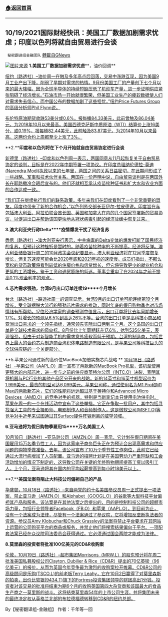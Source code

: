###  [:house:返回首頁](https://github.com/ourhimalayas/txt)
---


## 10/19/2021国际财经快讯：美国工厂数据加剧需求忧虑；印度以色列将就自由贸易进行会谈
` 秘密翻译组金融团队` [轉載自GNews](https://gnews.org/zh-hans/1604121/)

![](https://assets.gnews.org/wp-content/uploads/2021/10/图片1-57.png)[图片来源](https://dzm0ugdauank9.cloudfront.net/)
**1.****美国工厂数据加剧需求忧****虑****，油价回调**

[纽约（路透社）–油价周一在触及多年高点后回落，交易中涨跌互现，因为美国9月工业产出下降，削弱了早期对需求的热情。9月份美国工厂的产量创下七个月以来的最大降幅，因为全球半导体的持续短缺压低了机动车产量，进一步证明供应紧张阻碍了经济增长。”石油市场一开始就很繁荣，但美国工业生产的疲软数据使人们对需求失去信心，而中国公布的数据加剧了这些担忧，”纽约Price Futures Group的高级分析师Phil Flynn说。](https://www.oann.com/oil-prices-climb-to-highest-in-years-as-covid-recovery-power-generators-stoke-demand/)

[布伦特原油期货收跌53美分或0.6%，报每桶84.33美元，此前曾触及86.04美元，为2018年10月以来最高。美国西德克萨斯中质原油（WTI）结算价上涨16美分，或0.19%，报每桶82.44美元，此前触及83.87美元，为2014年10月以来最高。这两份合约上周都至少上涨了3%。](https://www.oann.com/oil-prices-climb-to-highest-in-years-as-covid-recovery-power-generators-stoke-demand/)

**2.****印度和以色列将在下个月开始就自由贸易协定进行会谈**

[新德里（路透社）–印度和以色列周一表示，两国同意从11月起恢复关于自由贸易协定的谈判，目标是在2022年中期签署一项协议。在印度总理纳伦德拉-莫迪(Narendra Modi)执政以来的七年里，两国之间的关系日益密切，在此期间形成了一些战略、军事和技术伙伴关系。两国在一份声明中说，自由贸易谈判是在两国外长在耶路撒冷会晤后宣布的，他们还就相互承认疫苗接种证书和扩大水和农业方面的合作达成一致。](https://www.oann.com/india-israel-to-start-talks-on-free-trade-agreement-next-month/)

[“我们正在继续执行我们的联系政策，多年来我们在印度看到了一个非常重要的盟友。印度也带来了新的合作机会，”以色列外交部长亚伊尔-拉皮德说。印度旨在与包括澳大利亚、阿拉伯联合酋长国、英国和加拿大在内的几个国家签署新的贸易协议，以促进出口并帮助该国更快地从冠状病毒引起的经济放缓中恢复过来。](https://www.oann.com/india-israel-to-start-talks-on-free-trade-agreement-next-month/)

**3.****澳大利亚央行称****Delta****疫情爆发干扰了经济复苏**

[悉尼（路透社）–澳大利亚央行表示，中共病毒的Delta变体的爆发打断了国民经济的复苏，但预计这种挫折是暂时的，随着疫苗接种率的不断提高，经济将反弹。澳大利亚储备银行周二的10月政策会议纪要显示，澳大利亚经济将在12月季度恢复增长，但复苏速度可能会比2020年底和2021年初的速度慢。成员们指出，不那么宽松的货币政策将看到较低的住房价格和信贷增长，但它将导致更少的就业机会和更低的工资增长。鉴于工资和通货膨胀的低迷，董事会重申了在2024年之前不提高0.1%现金利率的观点。](https://www.oann.com/australia-central-bank-says-delta-outbreak-interrupts-economic-recovery/)

**4.****芯片需求强劲，台湾****9****月出口订单连续****19****个月增长**

[台北（路透社）–路透社周一的调查显示，台湾9月的出口订单可能连续第19个月增长，受全球摆脱大流行的强劲芯片需求的推动，同时年底的假日购物季也对市场情绪有所帮助。17位经济学家的调查预测中值显示，出口订单将比去年同期增长17%。对增长的预测从6.5%到高达26%不等。台湾的出口订单是高科技小商品和亚洲出口需求的一个领先指标，通常领先实际出口两到三个月。这个岛国的出口订单是全球技术需求的风向标，8月份比上年同期跃升17.6%，达到535亿美元，表现强劲，但由于对新智能手机的需求意外疲软而低于预期。台湾的制造商，包括世界上最大的合约芯片制造商台湾积体电路制造有限公司，是苹果公司等科技巨头的全球供应链的一个关键部分。](https://www.oann.com/taiwan-sept-export-orders-seen-rising-for-19th-month-on-robust-chip-demand-reuters-poll/)

**5.苹果公司通过新的高价位MacBook加倍实施芯片战略
**
[10月18日（路透社）–苹果公司（AAPL.O）周一宣布了两款新的MacBook Pro机型，该机型使用更强大的内部芯片，进一步与之前的供应商英特尔公司（INTC.O）决裂，表明其将机器与PC行业的其他产品区分开来的战略。新的14英寸和16英寸机型起价为1,999美元，最贵的机型可达6,099美元。苹果公司称，通过使用名为M1 Pro和M1 Max的两款新芯片，它们的性能将远远超过基于英特尔和Advanced Micro Devices（AMD.O）的竞争对手的机器，特别是当新笔记本只使用电池供电时。苹果在周一的一个在线活动中宣布了这些举措，它正在争取一批用户，其中包括寻找强大工具的专业摄影师、电影制作人和音频制作人，这是微软公司(MSFT.O)等竞争对手近年来试图通过其Surface硬件阵容剥离的威望领域。](https://www.reuters.com/technology/apple-expected-unveil-new-macs-with-more-powerful-chips-2021-10-18/)

**6.****亚马逊将为假日购物季雇用****15****万名美国工人**

[10月18日（路透社）–亚马逊公司（AMZN.O）周一表示，它计划在假日期间在美国雇用15万名季节性工人，因为这家电子商务巨头正在为预计会出现高需求和供应问题的购物季做准备。去年，该公司宣布了10万个季节性工作岗位，此前它已经通过大流行病增加了人员配置。亚马逊的招聘计划是在美国劳动力严重短缺和工会活动增加的情况下制定的，这导致公司在关键的年终购物期间提高工资以吸引工人。上个月，亚马逊将其在国内的平均起薪提高到每小时18美元以上。](https://www.reuters.com/business/retail-consumer/amazon-hire-150000-us-workers-holiday-shopping-season-2021-10-18/)

**7.****美国法案将阻止大科技公司偏袒自己的产品**

[华盛顿，10月18日（路透社）–来自两党的约十名美国参议员周一正式提出一项法案，禁止亚马逊（AMZN.O）和Alphabet（GOOGL.O）的谷歌等大型科技平台偏袒其产品和服务。该法案是在其他法案之后提出的，目的是控制科技公司的超额市场力量，包括行业领导者Facebook（FB.O）和苹果（AAPL.O）。到目前为止，没有一个法案成为法律，尽管有一个法案通过了参议院，它将增加反垄断执法者的资源。参议员Amy Klobuchar和Chuck Grassley的法案将禁止平台要求在其网站上运营的公司购买平台的商品或服务，并禁止他们将搜索结果偏向于平台。一项配套法案已经在众议院司法委员会获得通过。它必须通过国会两院才能成为法律。](https://www.reuters.com/technology/us-bill-would-stop-big-tech-favoring-its-own-products-2021-10-18/)

**8.****莫里森的投资者将****批准****100****亿美元的****CD&R****收购案**

[伦敦，10月19日（路透社）–超市集团Morrisons（MRW.L）的股东预计将在周二批准美国私募股权公司Clayton, Dubilier & Rice（CD&R）提出的70亿英镑（96亿美元）的报价，从而为英国今年竞争最为激烈的收购案拉开帷幕。CD&R公司的高级顾问是乐购(TSCO.L)的前老板Terry Leahy，它在10月2日赢得了对莫里森斯的拍卖，出价比软银(9434.T)旗下的Fortress投资集团领导的财团高出1分钱。投资者对该交易的批准将结束为期6个月的收购英国第四大杂货商和该国最大的食品生产商之一莫里斯的战斗。这将结束莫里森54年的上市公司生涯，并将集团未来的最终决定权从英格兰北部的布拉德福德转移到CD&R的纽约总部。](https://www.reuters.com/business/morrisons-investors-set-rubber-stamp-10-bln-cdr-takeover-2021-10-18/)

By【秘密翻译组-金融组】
作者：千年等一回

